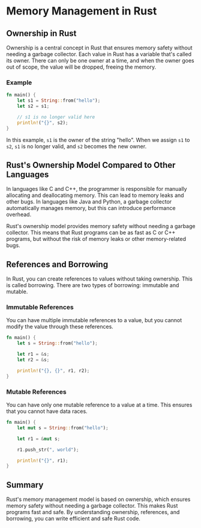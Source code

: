 # Memory Management in Rust

## Ownership in Rust

Ownership is a central concept in Rust that ensures memory safety without needing a garbage collector. Each value in Rust has a variable that's called its owner. There can only be one owner at a time, and when the owner goes out of scope, the value will be dropped, freeing the memory.

### Example

```rust
fn main() {
    let s1 = String::from("hello");
    let s2 = s1;

    // s1 is no longer valid here
    println!("{}", s2);
}
```

In this example, `s1` is the owner of the string "hello". When we assign `s1` to `s2`, `s1` is no longer valid, and `s2` becomes the new owner.

## Rust's Ownership Model Compared to Other Languages

In languages like C and C++, the programmer is responsible for manually allocating and deallocating memory. This can lead to memory leaks and other bugs. In languages like Java and Python, a garbage collector automatically manages memory, but this can introduce performance overhead.

Rust's ownership model provides memory safety without needing a garbage collector. This means that Rust programs can be as fast as C or C++ programs, but without the risk of memory leaks or other memory-related bugs.

## References and Borrowing

In Rust, you can create references to values without taking ownership. This is called borrowing. There are two types of borrowing: immutable and mutable.

### Immutable References

You can have multiple immutable references to a value, but you cannot modify the value through these references.

```rust
fn main() {
    let s = String::from("hello");

    let r1 = &s;
    let r2 = &s;

    println!("{}, {}", r1, r2);
}
```

### Mutable References

You can have only one mutable reference to a value at a time. This ensures that you cannot have data races.

```rust
fn main() {
    let mut s = String::from("hello");

    let r1 = &mut s;

    r1.push_str(", world");

    println!("{}", r1);
}
```

## Summary

Rust's memory management model is based on ownership, which ensures memory safety without needing a garbage collector. This makes Rust programs fast and safe. By understanding ownership, references, and borrowing, you can write efficient and safe Rust code.
